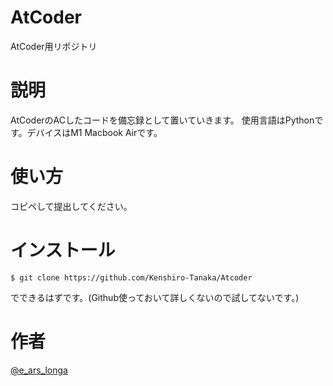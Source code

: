 # AtCoder
AtCoder用リポジトリ

# 説明
AtCoderのACしたコードを備忘録として置いていきます。
使用言語はPythonです。デバイスはM1 Macbook Airです。

# 使い方
コピペして提出してください。

# インストール
```terminal
$ git clone https://github.com/Kenshiro-Tanaka/Atcoder
```
でできるはずです。(Github使っておいて詳しくないので試してないです。)

# 作者
[@e_ars_longa](https://twitter.com/e_ars_longa)
